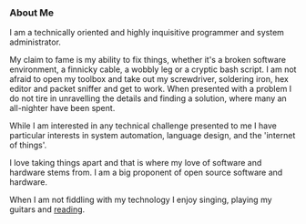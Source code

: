 <h3>About Me</h3>
I am a technically oriented and highly inquisitive programmer and system administrator.

My claim to fame is my ability to fix things, whether it's a broken software environment, a finnicky cable, a wobbly leg or a cryptic bash script. I am not afraid to open my toolbox and take out my screwdriver, soldering iron, hex editor and packet sniffer and get to work. When presented with a problem I do not tire in unravelling the details and finding a solution, where many an all-nighter have been spent.

While I am interested in any technical challenge presented to me I have particular interests in system automation, language design, and the 'internet of things'.

I love taking things apart and that is where my love of software and hardware stems from. I am a big proponent of open source software and hardware.

When I am not fiddling with my technology I enjoy singing, playing my guitars and <a href="no-javascript.html" onclick="tabOnClick('books.md','books')(); return false;">reading</a>.

